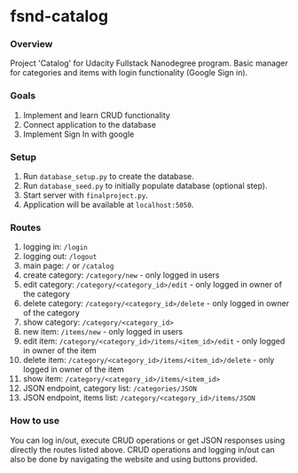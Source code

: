 # fsnd-catalog

### Overview
Project 'Catalog' for Udacity Fullstack Nanodegree program. Basic manager for categories and items with login functionality (Google Sign in).

### Goals
1. Implement and learn CRUD functionality
2. Connect application to the database
3. Implement Sign In with google

### Setup
1. Run `database_setup.py` to create the database.
2. Run `database_seed.py` to initially populate database (optional step).
3. Start server with `finalproject.py`.
4. Application will be available at `localhost:5050`.

### Routes

1. logging in: `/login`
2. logging out: `/logout`
3. main page: `/` or `/catalog`
4. create category: `/category/new` - only logged in users
5. edit category: `/category/<category_id>/edit` - only logged in owner of the category
6. delete category: `/category/<category_id>/delete` - only logged in owner of the category
7. show category: `/category/<category_id>`
8. new item: `/items/new` - only logged in users
9. edit item: `/category/<category_id>/items/<item_id>/edit` - only logged in owner of the item
10. delete item: `/category/<category_id>/items/<item_id>/delete` - only logged in owner of the item
11. show item: `/category/<category_id>/items/<item_id>` 
12. JSON endpoint, category list: `/categories/JSON`
13. JSON endpoint, items list: `/category/<category_id>/items/JSON`


### How to use

You can log in/out, execute CRUD operations or get JSON responses using directly the routes listed above.
CRUD operations and logging in/out can also be done by navigating the website and using buttons provided.

